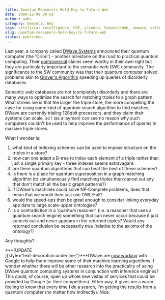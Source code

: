 ```yaml
---
title: Quantum Reasoners Hold Key to Future Web
date: 2009-12-08 00:09
author: aabs
category: Semantic Web
tags: artificial intelligence, RDF, science, SemanticWeb, semweb, software, web3.0
slug: quantum-reasoners-hold-key-to-future-web
status: published
...
```


Last year, a company called [DWave Systems](http://www.dwavesys.com/) announced their quantum computer (the 'Orion') - another milestone on the road to practical quantum computing. Their [controversial](http://dwave.wordpress.com/2007/04/06/more-on-the-tr-interview/) claims seem worthy in their own right but they are particularly important to the semantic web (SW) community. The significance to the SW community was that their quantum computer solved problems akin to [Grover's Algorithm](http://en.wikipedia.org/wiki/Grover's_algorithm) speeding up queries of disorderly databases.

Semantic web databases are not (completely) disorderly and there are many ways to optimize the search for matching triples to a graph pattern. What strikes me is that the larger the triple store, the more compelling the case for using some kind of quantum search algorithm to find matches. DWave are currently trialing 128qbit processors, and they claim their systems can scale, so I (as a layman) can see no reason why such computers couldn't be used to help improve the performance of queries in massive triple stores.

What I wonder is:

1.  what kind of indexing schemes can be used to impose structure on the triples in a store?
2.  how can one adapt a B-tree to index each element of a triple rather than just a single primary key - three indexes seems extravagant.
3.  are there quantum algorithms that can beat the best of these schemes?
4.  is there is a place for quantum superposition in a graph matching algorithm (to simultaneously find matching triples then cancel out any that don't match all the basic graph patterns?)
5.  if DWave's machines could solve NP-Complete problems, does that mean that we would then just use OWL-Full?
6.  would the speed-ups then be great enough to consider linking everyday app data to large scale-upper ontologies?
7.  is a contradiction in a 'quantum reasoner' (i.e. a reasoner that uses a quantum search engine) something that can never occur because it just cancels out and never appears in the returned triples? Would any returned conclusion be necessarily true (relative to the axioms of the ontology?)

Any thoughts?

***[UPDATE  
]{style="text-decoration:underline;"}***DWave are [now working](http://googleresearch.blogspot.com/2009/12/machine-learning-with-quantum.html) with Google to help them improve some of their machine learning algorithms. I wonder whether there will be other research into the practicality of using DWave quantum computing systems in conjunction with inference engines? This could, of course, open up whole new vistas of services that could be provided by Google (or their competitors). Either way, it gives me a warm feeling to know that every time I do a search, I'm getting the results from a quantum computer (no matter how indirectly). Nice.
